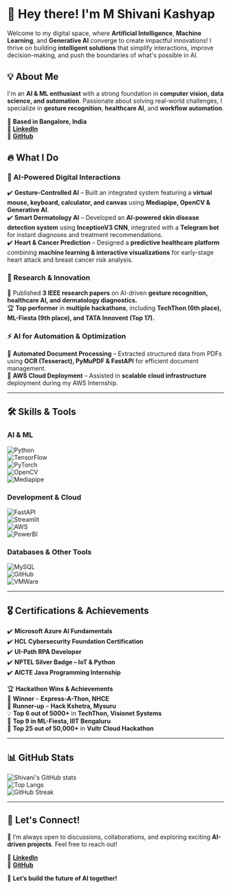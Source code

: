 
# 🚀 Hey there! I'm M Shivani Kashyap  

Welcome to my digital space, where **Artificial Intelligence**, **Machine Learning**, and **Generative AI** converge to create impactful innovations! I thrive on building **intelligent solutions** that simplify interactions, improve decision-making, and push the boundaries of what's possible in AI.  

## 💡 About Me  
I'm an **AI & ML enthusiast** with a strong foundation in **computer vision, data science, and automation**. Passionate about solving real-world challenges, I specialize in **gesture recognition**, **healthcare AI**, and **workflow automation**.   

📍 **Based in Bangalore, India**  
🔗 **[LinkedIn](https://www.linkedin.com/in/m-shivani-kashyap-245648262/)**  
🔗 **[GitHub](https://github.com/shivanikashyap25)**  

## 🔥 What I Do  

### 🎯 AI-Powered Digital Interactions  
✔️ **Gesture-Controlled AI** – Built an integrated system featuring a **virtual mouse, keyboard, calculator, and canvas** using **Mediapipe, OpenCV & Generative AI**.  
✔️ **Smart Dermatology AI** – Developed an **AI-powered skin disease detection system** using **InceptionV3 CNN**, integrated with a **Telegram bot** for instant diagnoses and treatment recommendations.  
✔️ **Heart & Cancer Prediction** – Designed a **predictive healthcare platform** combining **machine learning & interactive visualizations** for early-stage heart attack and breast cancer risk analysis.  

### 🔬 Research & Innovation  
📄 Published **3 IEEE research papers** on AI-driven **gesture recognition, healthcare AI, and dermatology diagnostics.**  
🏆 **Top performer** in **multiple hackathons**, including **TechThon (6th place), ML-Fiesta (9th place), and TATA Innovent (Top 17).**  

### ⚡ AI for Automation & Optimization  
🔹 **Automated Document Processing** – Extracted structured data from PDFs using **OCR (Tesseract), PyMuPDF & FastAPI** for efficient document management.  
🔹 **AWS Cloud Deployment** – Assisted in **scalable cloud infrastructure** deployment during my AWS Internship.  

---  

## 🛠️ Skills & Tools  

### **AI & ML**  
![Python](https://img.shields.io/badge/Python-%233776AB.svg?style=for-the-badge&logo=python&logoColor=white)  
![TensorFlow](https://img.shields.io/badge/TensorFlow-%23FF6F00.svg?style=for-the-badge&logo=tensorflow&logoColor=white)  
![PyTorch](https://img.shields.io/badge/PyTorch-%23EE4C2C.svg?style=for-the-badge&logo=pytorch&logoColor=white)  
![OpenCV](https://img.shields.io/badge/OpenCV-%23FFBB00.svg?style=for-the-badge&logo=opencv&logoColor=white)  
![Mediapipe](https://img.shields.io/badge/Mediapipe-%23008080.svg?style=for-the-badge&logo=mediapipe&logoColor=white)  

### **Development & Cloud**  
![FastAPI](https://img.shields.io/badge/FastAPI-%2300C7B7.svg?style=for-the-badge&logo=fastapi&logoColor=white)  
![Streamlit](https://img.shields.io/badge/Streamlit-%23FF4B4B.svg?style=for-the-badge&logo=streamlit&logoColor=white)  
![AWS](https://img.shields.io/badge/AWS-%23FF9900.svg?style=for-the-badge&logo=amazon-aws&logoColor=white)  
![PowerBI](https://img.shields.io/badge/PowerBI-%23F2C811.svg?style=for-the-badge&logo=power-bi&logoColor=white)  

### **Databases & Other Tools**  
![MySQL](https://img.shields.io/badge/MySQL-%2300f.svg?style=for-the-badge&logo=mysql&logoColor=white)  
![GitHub](https://img.shields.io/badge/GitHub-%2312100E.svg?style=for-the-badge&logo=github&logoColor=white)  
![VMWare](https://img.shields.io/badge/VMWare-%230066CC.svg?style=for-the-badge&logo=vmware&logoColor=white)  

---  

## 🎖️ Certifications & Achievements  
✔️ **Microsoft Azure AI Fundamentals**  
✔️ **HCL Cybersecurity Foundation Certification**  
✔️ **UI-Path RPA Developer**  
✔️ **NPTEL Silver Badge – IoT & Python**  
✔️ **AICTE Java Programming Internship**  

🏆 **Hackathon Wins & Achievements**  
🥇 **Winner** – **Express-A-Thon, NHCE**  
🥈 **Runner-up** – **Hack Kshetra, Mysuru**  
💡 **Top 6 out of 5000+** in **TechThon, Visionet Systems**  
🔹 **Top 9 in ML-Fiesta, IIIT Bengaluru**  
🚀 **Top 25 out of 50,000+** in **Vultr Cloud Hackathon**  

---  

## 📊 GitHub Stats  

![Shivani's GitHub stats](https://github-readme-stats.vercel.app/api?username=shivanikashyap25&show_icons=true&theme=radical)  
![Top Langs](https://github-readme-stats.vercel.app/api/top-langs/?username=shivanikashyap25&layout=compact&theme=radical)  
![GitHub Streak](https://github-readme-streak-stats.herokuapp.com/?user=shivanikashyap25&theme=dark)  

---  

## 🤝 Let's Connect!  
💬 I’m always open to discussions, collaborations, and exploring exciting **AI-driven projects**. Feel free to reach out!  

🔗 **[LinkedIn](https://www.linkedin.com/in/m-shivani-kashyap-245648262/)**  
🔗 **[GitHub](https://github.com/shivanikashyap25)**  

🚀 **Let’s build the future of AI together!**
